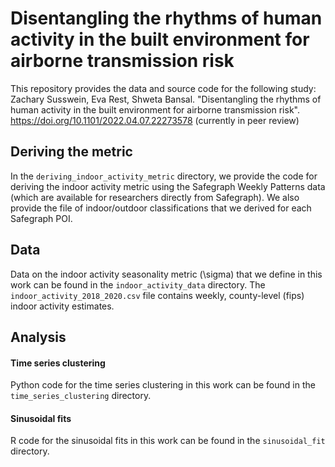 # Disentangling the rhythms of human activity in the built environment for airborne transmission risk
This repository provides the data and source code for the following study: Zachary Susswein, Eva Rest, Shweta Bansal. "Disentangling the rhythms of human activity in the built environment for airborne transmission risk". https://doi.org/10.1101/2022.04.07.22273578 (currently in peer review)

## Deriving the metric
In the `deriving_indoor_activity_metric` directory, we provide the code for deriving the indoor activity metric using the Safegraph Weekly Patterns data (which are available for researchers directly from Safegraph). We also provide the file of indoor/outdoor classifications that we derived for each Safegraph POI.

## Data
Data on the indoor activity seasonality metric (\sigma) that we define in this work can be found in the `indoor_activity_data` directory. The `indoor_activity_2018_2020.csv` file contains weekly, county-level (fips) indoor activity estimates.

## Analysis
#### Time series clustering
Python code for the time series clustering in this work can be found in the `time_series_clustering` directory.

#### Sinusoidal fits
R code for the sinusoidal fits in this work can be found in the `sinusoidal_fit` directory.
